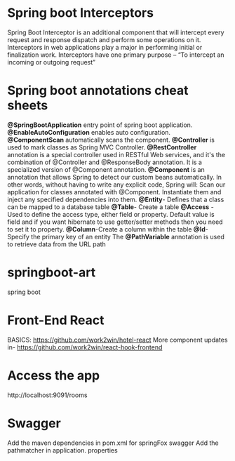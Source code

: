 # Spring boot Interceptors
Spring Boot Interceptor is an additional component that will intercept every request and response dispatch and perform some operations on it. Interceptors in web applications play a major in performing initial or finalization work. Interceptors have one primary purpose – “To intercept an incoming or outgoing request”

# Spring boot annotations cheat sheets

**@SpringBootApplication** entry point of spring boot application.
**@EnableAutoConfiguration** enables auto configuration.
**@ComponentScan** automatically scans the component.
**@Controller** is used to mark classes as Spring MVC Controller. **@RestController** annotation is a special controller used in RESTful Web services, and it's the combination of @Controller and @ResponseBody annotation. It is a specialized version of @Component annotation. **@Component** is an annotation that allows Spring to detect our custom beans automatically. In other words, without having to write any explicit code, Spring will: Scan our application for classes annotated with @Component. Instantiate them and inject any specified dependencies into them.
**@Entity**- Defines that a class can be mapped to a database table
**@Table**- Create a table
**@Access** - Used to define the access type, either field or property. Default value is field and if you want hibernate to use getter/setter methods then you need to set it to property.
**@Column**-Create a column within the table
**@Id**-Specify the primary key of an entity
The **@PathVariable** annotation is used to retrieve data from the URL path
# springboot-art
 spring boot 

# Front-End React 
 BASICS:
 https://github.com/work2win/hotel-react
 More component updates in-
 https://github.com/work2win/react-hook-frontend 
 
# Access the app
 http://localhost:9091/rooms
 
# Swagger
 Add the maven dependencies in pom.xml for springFox swagger
 Add the pathmatcher in application. properties
